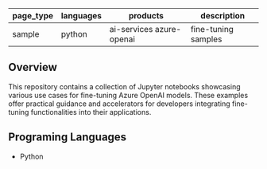 
| page_type  | languages | products                | description         |
|-----------|-----------|--------------------------|---------------------|
| sample    | python    | ai-services azure-openai | fine-tuning samples |

## Overview

This repository contains a collection of Jupyter notebooks showcasing various use cases for fine-tuning Azure OpenAI models. These examples offer practical guidance and accelerators for developers integrating fine-tuning functionalities into their applications.

## Programing Languages

- Python

